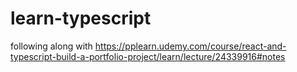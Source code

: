 # learn-typescript

following along with https://pplearn.udemy.com/course/react-and-typescript-build-a-portfolio-project/learn/lecture/24339916#notes
